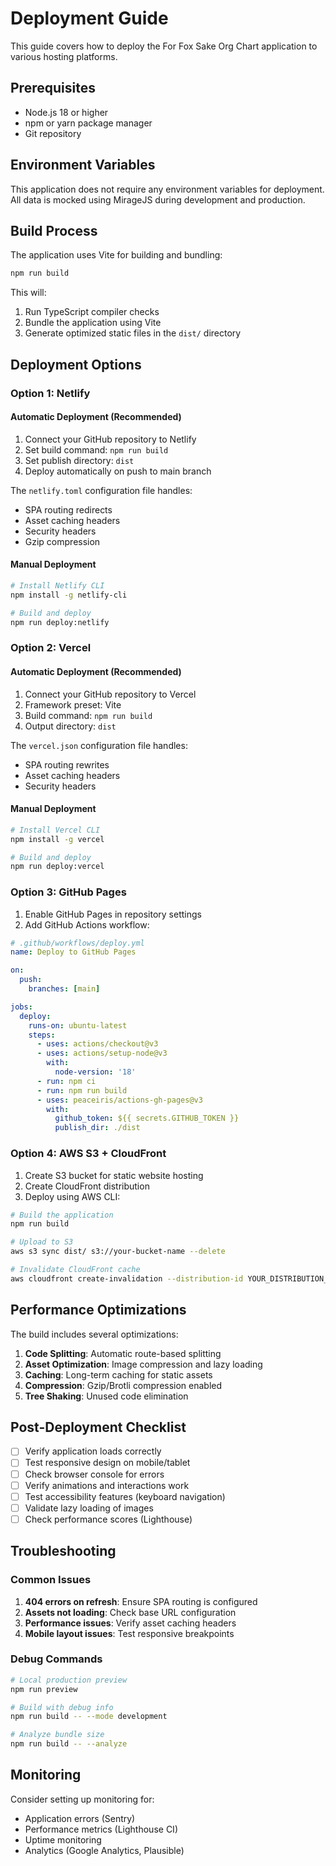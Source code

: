# Deployment Guide

This guide covers how to deploy the For Fox Sake Org Chart application to various hosting platforms.

## Prerequisites

- Node.js 18 or higher
- npm or yarn package manager
- Git repository

## Environment Variables

This application does not require any environment variables for deployment. All data is mocked using MirageJS during development and production.

## Build Process

The application uses Vite for building and bundling:

```bash
npm run build
```

This will:

1. Run TypeScript compiler checks
2. Bundle the application using Vite
3. Generate optimized static files in the `dist/` directory

## Deployment Options

### Option 1: Netlify

#### Automatic Deployment (Recommended)

1. Connect your GitHub repository to Netlify
2. Set build command: `npm run build`
3. Set publish directory: `dist`
4. Deploy automatically on push to main branch

The `netlify.toml` configuration file handles:

- SPA routing redirects
- Asset caching headers
- Security headers
- Gzip compression

#### Manual Deployment

```bash
# Install Netlify CLI
npm install -g netlify-cli

# Build and deploy
npm run deploy:netlify
```

### Option 2: Vercel

#### Automatic Deployment (Recommended)

1. Connect your GitHub repository to Vercel
2. Framework preset: Vite
3. Build command: `npm run build`
4. Output directory: `dist`

The `vercel.json` configuration file handles:

- SPA routing rewrites
- Asset caching headers
- Security headers

#### Manual Deployment

```bash
# Install Vercel CLI
npm install -g vercel

# Build and deploy
npm run deploy:vercel
```

### Option 3: GitHub Pages

1. Enable GitHub Pages in repository settings
2. Add GitHub Actions workflow:

```yaml
# .github/workflows/deploy.yml
name: Deploy to GitHub Pages

on:
  push:
    branches: [main]

jobs:
  deploy:
    runs-on: ubuntu-latest
    steps:
      - uses: actions/checkout@v3
      - uses: actions/setup-node@v3
        with:
          node-version: '18'
      - run: npm ci
      - run: npm run build
      - uses: peaceiris/actions-gh-pages@v3
        with:
          github_token: ${{ secrets.GITHUB_TOKEN }}
          publish_dir: ./dist
```

### Option 4: AWS S3 + CloudFront

1. Create S3 bucket for static website hosting
2. Create CloudFront distribution
3. Deploy using AWS CLI:

```bash
# Build the application
npm run build

# Upload to S3
aws s3 sync dist/ s3://your-bucket-name --delete

# Invalidate CloudFront cache
aws cloudfront create-invalidation --distribution-id YOUR_DISTRIBUTION_ID --paths "/*"
```

## Performance Optimizations

The build includes several optimizations:

1. **Code Splitting**: Automatic route-based splitting
2. **Asset Optimization**: Image compression and lazy loading
3. **Caching**: Long-term caching for static assets
4. **Compression**: Gzip/Brotli compression enabled
5. **Tree Shaking**: Unused code elimination

## Post-Deployment Checklist

- [ ] Verify application loads correctly
- [ ] Test responsive design on mobile/tablet
- [ ] Check browser console for errors
- [ ] Verify animations and interactions work
- [ ] Test accessibility features (keyboard navigation)
- [ ] Validate lazy loading of images
- [ ] Check performance scores (Lighthouse)

## Troubleshooting

### Common Issues

1. **404 errors on refresh**: Ensure SPA routing is configured
2. **Assets not loading**: Check base URL configuration
3. **Performance issues**: Verify asset caching headers
4. **Mobile layout issues**: Test responsive breakpoints

### Debug Commands

```bash
# Local production preview
npm run preview

# Build with debug info
npm run build -- --mode development

# Analyze bundle size
npm run build -- --analyze
```

## Monitoring

Consider setting up monitoring for:

- Application errors (Sentry)
- Performance metrics (Lighthouse CI)
- Uptime monitoring
- Analytics (Google Analytics, Plausible)
